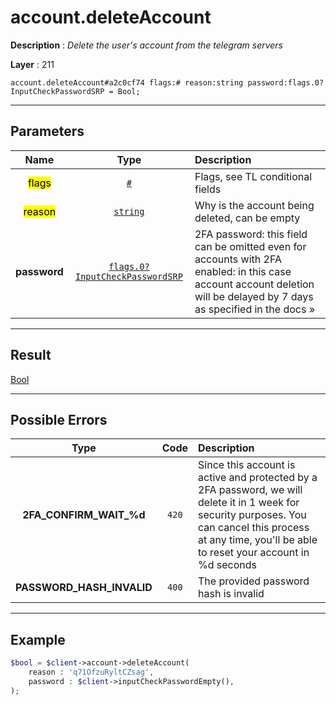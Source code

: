 # account.deleteAccount

**Description** : *Delete the user's account from the telegram servers*

**Layer** : 211

```tl
account.deleteAccount#a2c0cf74 flags:# reason:string password:flags.0?InputCheckPasswordSRP = Bool;
```

---

## Parameters

| Name | Type | Description |
| :---: | :---: | :--- |
| <mark>flags</mark> | [`#`](type/#) | Flags, see TL conditional fields |
| <mark>reason</mark> | [`string`](type/string) | Why is the account being deleted, can be empty |
| **password** | [`flags.0?InputCheckPasswordSRP`](type/InputCheckPasswordSRP) | 2FA password: this field can be omitted even for accounts with 2FA enabled: in this case account account deletion will be delayed by 7 days as specified in the docs » |

---

## Result

[Bool](type/Bool)

---

## Possible Errors

| Type | Code | Description |
| :---: | :---: | :--- |
| **2FA_CONFIRM_WAIT_%d** | `420` | Since this account is active and protected by a 2FA password, we will delete it in 1 week for security purposes. You can cancel this process at any time, you'll be able to reset your account in %d seconds |
| **PASSWORD_HASH_INVALID** | `400` | The provided password hash is invalid |

---

## Example

```php
$bool = $client->account->deleteAccount(
	reason : 'q71OfzuRyltCZsag',
	password : $client->inputCheckPasswordEmpty(),
);
```